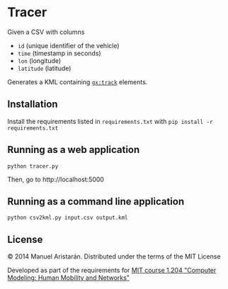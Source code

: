 # Tracer

Given a CSV with columns

  - `id` (unique identifier of the vehicle)
  - `time` (timestamp in seconds)
  - `lon` (longitude)
  - `latitude` (latitude)

Generates a KML containing [`gx:track`](https://developers.google.com/kml/documentation/kmlreference#gxtrack) elements.

## Installation

Install the requirements listed in `requirements.txt` with `pip install -r requirements.txt`

## Running as a web application

```
python tracer.py
```

Then, go to http://localhost:5000

## Running as a command line application

```
python csv2kml.py input.csv output.kml
```

## License

© 2014 Manuel Aristarán. Distributed under the terms of the MIT License

Developed as part of the requirements for [MIT course 1.204 "Computer Modeling: Human Mobility and Networks"](https://stellar.mit.edu/S/course/1/fa14/1.204/index.html)
